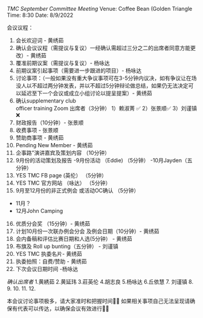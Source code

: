 *TMC September Committee Meeting* 
Venue: Coffee Bean (Golden Triangle
Time: 8:30
Date: 8/9/2022

会议议程：
1. 会长欢迎词 - 黄绣茹
2. 确认会议议程（需提议与复议）一经确认需超过三分之二的出席者同意方能更改）- 黄绣茹
3. 覆准前期议案（需提议与复议）- 杨咏达
4. 前期议案引起事项（需要进一步跟进的项目）- 杨咏达
5. 讨论事项：（一般如果没有重大争议事项可在3-5分钟内议决，如有争议让在场没人以不超过两分钟发表，并以不超过5分钟辩论做总结，如果仍无法决定可以延迟至下一个会议或成立小组讨论以提呈提案）- 黄绣茹
  6. 确认supplementary club    
        officer training Zoom 出席者（3分钟）
     1）赖淑菁 ✅
     2）张景顺✅
     3）刘谨镇❌
 7. 财政报告（10分钟）- 张景顺
 8. 收费事项 - 张景顺
 9. 赞助商事项 - 黄绣茹
 10. Pending New Member - 黄绣茹
 11. 企事路”演讲嘉宾及策划内容
   （10分钟）
 12. 9月份的活动策划及报告 
     -9月份活动 （Eddie) 
     （5分钟）
     -10月Jayden（五分钟）
 13. YES TMC FB page (英伦） 
       （5分钟）
 14. YES TMC 官方网站 （咏达）
        （5分钟）
 15. 9月至12月份的非正式例会
      或活动OC确认 （5分钟）
 - 11月？
- 12月John Camping
16. 优质分会奖 （15分钟）- 黄绣茹
17. 计划10月份一次联办例会分会 
       及例会日期（10分钟）- 黄绣茹
18. 会内备稿和评估比赛日期和人选(5分钟） - 黄绣茹
19. 布旗及 Roll up bunting（五分钟） - 刘谨镇
20. YES TMC 执委名片- 黄绣茹
21. 执委拍照：自费/赞助 - 黄绣茹
23. 下次会议日期时间 -杨咏达



*确认出席者*
1.黄綉茹
2.黄延玮
3.莊英伦
4.胡志良
5.杨咏达
6.丘依慧
7. 刘谨镇
8.
9.
10.
11.
12.

本会议讨论事项极多，请大家准时和把握时间🙏🏿
如果相关事项自己无法呈现请确保有代表可以传达，以确保会议有效进行🙏🏿